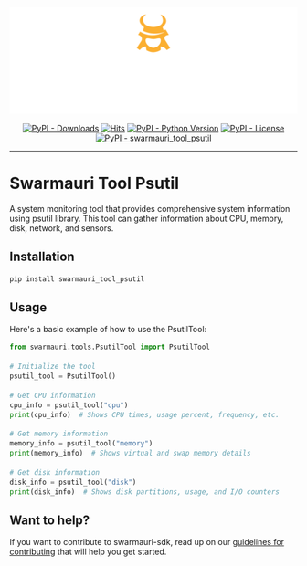 
<!-- Dark OS/GitHub theme → show LIGHT PNG; Light → show DARK PNG -->
<picture>
  <source media="(prefers-color-scheme: dark)"  srcset="../../../assets/swarmauri_brand_frag_light.png">
  <source media="(prefers-color-scheme: light)" srcset="../../../assets/swarmauri_brand_frag_dark.png">
  <!-- Fallback below (see #2) -->
  <img alt="Project logo" src="../../../assets/swarmauri_brand_frag_dark.png" width="640">
</picture>


<p align="center">
    <a href="https://pypi.org/project/swarmauri_tool_psutil/">
        <img src="https://img.shields.io/pypi/dm/swarmauri_tool_psutil" alt="PyPI - Downloads"/></a>
    <a href="https://hits.sh/github.com/swarmauri/swarmauri-sdk/tree/master/pkgs/community/swarmauri_tool_psutil/">
        <img alt="Hits" src="https://hits.sh/github.com/swarmauri/swarmauri-sdk/tree/master/pkgs/community/swarmauri_tool_psutil.svg"/></a>
    <a href="https://pypi.org/project/swarmauri_tool_psutil/">
        <img src="https://img.shields.io/pypi/pyversions/swarmauri_tool_psutil" alt="PyPI - Python Version"/></a>
    <a href="https://pypi.org/project/swarmauri_tool_psutil/">
        <img src="https://img.shields.io/pypi/l/swarmauri_tool_psutil" alt="PyPI - License"/></a>
    <a href="https://pypi.org/project/swarmauri_tool_psutil/">
        <img src="https://img.shields.io/pypi/v/swarmauri_tool_psutil?label=swarmauri_tool_psutil&color=green" alt="PyPI - swarmauri_tool_psutil"/></a>
</p>

---

# Swarmauri Tool Psutil

A system monitoring tool that provides comprehensive system information using psutil library. This tool can gather information about CPU, memory, disk, network, and sensors.

## Installation

```bash
pip install swarmauri_tool_psutil
```

## Usage

Here's a basic example of how to use the PsutilTool:

```python
from swarmauri.tools.PsutilTool import PsutilTool

# Initialize the tool
psutil_tool = PsutilTool()

# Get CPU information
cpu_info = psutil_tool("cpu")
print(cpu_info)  # Shows CPU times, usage percent, frequency, etc.

# Get memory information
memory_info = psutil_tool("memory")
print(memory_info)  # Shows virtual and swap memory details

# Get disk information
disk_info = psutil_tool("disk")
print(disk_info)  # Shows disk partitions, usage, and I/O counters
```

## Want to help?

If you want to contribute to swarmauri-sdk, read up on our [guidelines for contributing](https://github.com/swarmauri/swarmauri-sdk/blob/master/contributing.md) that will help you get started.

